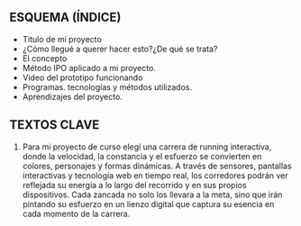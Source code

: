 ESQUEMA (ÍNDICE) 
-
- Titulo de mi proyecto
- ¿Cómo llegué a querer hacer esto?¿De qué se trata?
- El concepto
- Método IPO aplicado a mi proyecto.
- Video del prototipo funcionando
- Programas. tecnologías y métodos utilizados.
- Aprendizajes del proyecto.

TEXTOS CLAVE
-
1. Para mi proyecto de curso elegí una carrera de running interactiva, donde la velocidad, la constancia y el esfuerzo se convierten en colores, personajes y formas dinámicas. A través de sensores, pantallas interactivas y tecnología web en tiempo real, los corredores podrán ver reflejada su energía a lo largo del recorrido y en sus propios dispositivos. Cada zancada no solo los llevara a la meta, sino que irán pintando su esfuerzo en un lienzo digital que captura su esencia en cada momento de la carrera.
